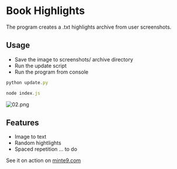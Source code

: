 # Book Highlights

The program creates a .txt highlights archive from user screenshots.

## Usage
- Save the image to screenshots/ archive directory
- Run the update script
- Run the program from console

~~~js
python update.py
~~~

~~~js
node index.js
~~~

![02.png](https://www.minte9.com/lib/images/github/book-highlights/highlight_02.png)

## Features
- Image to text
- Random hightlights
- Spaced repetition ... to do


See it on action on [minte9.com](https://www.minte9.com)
